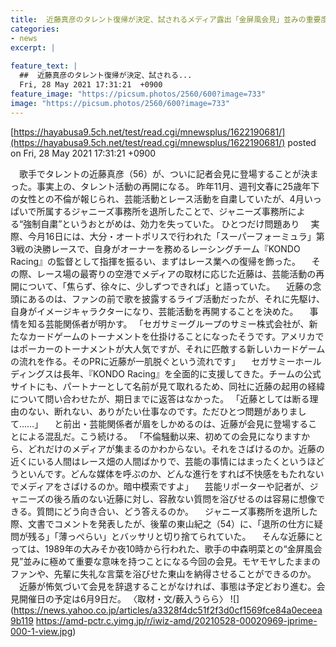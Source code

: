 ```yaml
---
title:  近藤真彦のタレント復帰が決定、試されるメディア露出「金屏風会見」並みの重要度  
categories:
- news
excerpt: |
  
feature_text: |
  ##  近藤真彦のタレント復帰が決定、試される...
  Fri, 28 May 2021 17:31:21  +0900
feature_image: "https://picsum.photos/2560/600?image=733"
image: "https://picsum.photos/2560/600?image=733"
---
```


[https://hayabusa9.5ch.net/test/read.cgi/mnewsplus/1622190681/](https://hayabusa9.5ch.net/test/read.cgi/mnewsplus/1622190681/)
posted on Fri, 28 May 2021 17:31:21  +0900

<!--more-->

　歌手でタレントの近藤真彦（56）が、ついに記者会見に登場することが決まった。事実上の、タレント活動の再開になる。 昨年11月、週刊文春に25歳年下の女性との不倫が報じられ、芸能活動とレース活動を自粛していたが、4月いっぱいで所属するジャニーズ事務所を退所したことで、ジャニーズ事務所による“強制自粛”というおとがめは、効力を失っていた。 ひとつだけ問題あり 　実際、今月16日には、大分・オートポリスで行われた「スーパーフォーミュラ」第3戦の決勝レースで、自身がオーナーを務めるレーシングチーム『KONDO Racing』の監督として指揮を振るい、まずはレース業への復帰を飾った。 　その際、レース場の最寄りの空港でメディアの取材に応じた近藤は、芸能活動の再開について、「焦らず、徐々に、少しずつできれば」と語っていた。 　近藤の念頭にあるのは、ファンの前で歌を披露するライブ活動だったが、それに先駆け、自身がイメージキャラクターになり、芸能活動を再開することを決めた。 　事情を知る芸能関係者が明かす。 「セガサミーグループのサミー株式会社が、新たなカードゲームのトーナメントを仕掛けることになったそうです。アメリカではポーカーのトーナメントが大人気ですが、それに匹敵する新しいカードゲームの流れを作る。そのPRに近藤が一肌脱ぐという流れです」 　セガサミーホールディングスは長年、『KONDO Racing』を全面的に支援してきた。チームの公式サイトにも、パートナーとして名前が見て取れるため、同社に近藤の起用の経緯について問い合わせたが、期日までに返答はなかった。 「近藤としては断る理由のない、断れない、ありがたい仕事なのです。ただひとつ問題がありまして……」 　と前出・芸能関係者が眉をしかめるのは、近藤が会見に登場することによる混乱だ。こう続ける。 「不倫騒動以来、初めての会見になりますから、どれだけのメディアが集まるのかわからない。それをさばけるのか。近藤の近くにいる人間はレース畑の人間ばかりで、芸能の事情にはまったくというほどうといんです。どんな媒体を呼ぶのか、どんな進行をすれば不快感をもたれないでメディアをさばけるのか。暗中模索ですよ」 　芸能リポーターや記者が、ジャニーズの後ろ盾のない近藤に対し、容赦ない質問を浴びせるのは容易に想像できる。質問にどう向き合い、どう答えるのか。 　ジャニーズ事務所を退所した際、文書でコメントを発表したが、後輩の東山紀之（54）に、「退所の仕方に疑問が残る」「薄っぺらい」とバッサリと切り捨てられていた。 　そんな近藤にとっては、1989年の大みそか夜10時から行われた、歌手の中森明菜との“金屏風会見”並みに極めて重要な意味を持つことになる今回の会見。モヤモヤしたままのファンや、先輩に失礼な言葉を浴びせた東山を納得させることができるのか。 　近藤が怖気づいて会見を辞退することがなければ、事態は予定どおり進む。会見開催日の予定は6月9日だ。 〈取材・文/薮入うらら〉 ![](https://news.yahoo.co.jp/articles/a3328f4dc51f2f3d0cf1569fce84a0eceea9b119 https://amd-pctr.c.yimg.jp/r/iwiz-amd/20210528-00020969-jprime-000-1-view.jpg)
